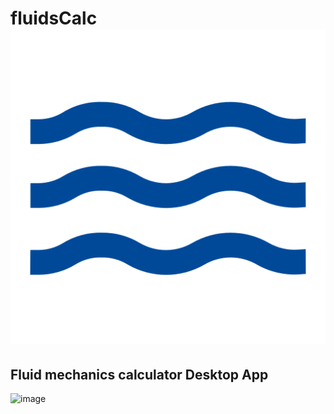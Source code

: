 # fluidsCalc <img src="https://github.com/Ripwords/fluidsCalc/blob/master/public/assets/icon/favicon.png">
## Fluid mechanics calculator Desktop App 
![image](https://user-images.githubusercontent.com/58784686/131295953-b526df66-801f-4181-88ab-b83967696435.png)
